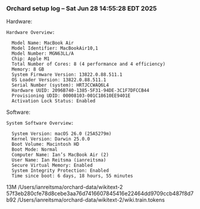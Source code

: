 ### Orchard setup log – Sat Jun 28 14:55:28 EDT 2025

Hardware:

    Hardware Overview:

      Model Name: MacBook Air
      Model Identifier: MacBookAir10,1
      Model Number: MGN63LL/A
      Chip: Apple M1
      Total Number of Cores: 8 (4 performance and 4 efficiency)
      Memory: 8 GB
      System Firmware Version: 13822.0.88.511.1
      OS Loader Version: 13822.0.88.511.1
      Serial Number (system): HRTJCCWAQ6L4
      Hardware UUID: 2096B740-1385-5F31-94DE-3C1F7DFCCB44
      Provisioning UDID: 00008103-001C18610EE9401E
      Activation Lock Status: Enabled

Software:

    System Software Overview:

      System Version: macOS 26.0 (25A5279m)
      Kernel Version: Darwin 25.0.0
      Boot Volume: Macintosh HD
      Boot Mode: Normal
      Computer Name: Ian’s MacBook Air (2)
      User Name: Ian Reitsma (ianreitsma)
      Secure Virtual Memory: Enabled
      System Integrity Protection: Enabled
      Time since boot: 6 days, 18 hours, 55 minutes

 13M	/Users/ianreitsma/orchard-data/wikitext-2
57f3eb280cfe78d8cebe3aa76d7416607845416e22464dd9709ccb487f8d7b92  /Users/ianreitsma/orchard-data/wikitext-2/wiki.train.tokens
